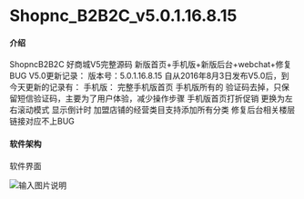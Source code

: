 # Shopnc_B2B2C_v5.0.1.16.8.15

#### 介绍
ShopncB2B2C 好商城V5完整源码 新版首页+手机版+新版后台+webchat+修复BUG
V5.0更新记录：
版本号：5.0.1.16.8.15
自从2016年8月3日发布V5.0后，到今天更新的记录有：
手机版：
完整手机版首页
手机版所有的 验证码去掉，只保留短信验证码，主要为了用户体验，减少操作步骤
手机版首页打折促销 更换为左右滚动模式 显示倒计时
加盟店铺的经营类目支持添加所有分类
修复后台相关楼层链接对应不上BUG

#### 软件架构
软件界面

![输入图片说明](https://images.gitee.com/uploads/images/2021/0217/201222_da9c369b_2049869.jpeg "aimeit_2016-09-04_22-31-57.jpg")
